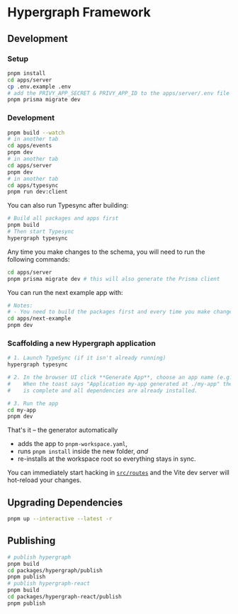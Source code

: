# Hypergraph Framework

## Development

### Setup

```sh
pnpm install
cd apps/server
cp .env.example .env
# add the PRIVY_APP_SECRET & PRIVY_APP_ID to the apps/server/.env file
pnpm prisma migrate dev
```

### Development

```sh
pnpm build --watch
# in another tab
cd apps/events
pnpm dev
# in another tab
cd apps/server
pnpm dev
# in another tab
cd apps/typesync
pnpm run dev:client
```

You can also run Typesync after building:

```sh
# Build all packages and apps first
pnpm build
# Then start Typesync
hypergraph typesync
```

Any time you make changes to the schema, you will need to run the following commands:

```sh
cd apps/server
pnpm prisma migrate dev # this will also generate the Prisma client
```

You can run the next example app with:

```sh
# Notes:
# - You need to build the packages first and every time you make changes to the packages
cd apps/next-example
pnpm dev
```

### Scaffolding a new Hypergraph application

```sh
# 1. Launch TypeSync (if it isn't already running)
hypergraph typesync

# 2. In the browser UI click **Generate App**, choose an app name (e.g. `my-app`).
#    When the toast says "Application my-app generated at ./my-app" the scaffold
#    is complete and all dependencies are already installed.

# 3. Run the app
cd my-app
pnpm dev
```

That's it – the generator automatically

* adds the app to `pnpm-workspace.yaml`,
* runs `pnpm install` inside the new folder, *and*
* re-installs at the workspace root so everything stays in sync.

You can immediately start hacking in [`src/routes`](my-app/src/routes) and the
Vite dev server will hot-reload your changes.

## Upgrading Dependencies

```sh
pnpm up --interactive --latest -r
```

## Publishing

```sh
# publish hypergraph
pnpm build
cd packages/hypergraph/publish
pnpm publish
# publish hypergraph-react
pnpm build
cd packages/hypergraph-react/publish
pnpm publish
```